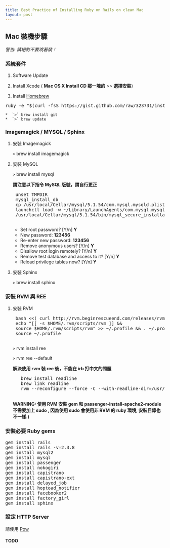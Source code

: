 ```yaml
--- 
title: Best Practice of Installing Ruby on Rails on clean Mac
layout: post
---
```


## Mac 裝機步驟 ##

*警告: 請絕對不要跳著裝！*

### 系統套件 ###

1. Software Update
2. Install Xcode ( **Mac OS X Install CD 那一塊的** >> **選擇安裝**）

3. Install [Homebrew](http://github.com/mxcl/homebrew)
<pre>ruby -e "$(curl -fsS https://gist.github.com/raw/323731/install_homebrew.rb)"</pre>
    *  `>` brew install git
    *  `>` brew update


### Imagemagick / MYSQL / Sphinx ###

1. 安裝 Imagemagick

    `>` brew install imagemagick
2. 安裝 MySQL
  
    `>` brew install mysql
 
    **請注意以下指令 MySQL 版號，請自行更正**
    <pre>
    unset TMPDIR
    mysql_install_db
    cp /usr/local/Cellar/mysql/5.1.54/com.mysql.mysqld.plist ~/Library/LaunchAgents
    launchctl load -w ~/Library/LaunchAgents/com.mysql.mysqld.plist
    /usr/local/Cellar/mysql/5.1.54/bin/mysql_secure_installation
    </pre>

    * Set root password? [Y/n] **Y**
    * New password: **123456**
    * Re-enter new password: **123456**
    * Remove anonymous users? [Y/n] **Y**
    * Disallow root login remotely? [Y/n] **Y**
    * Remove test database and access to it? [Y/n] **Y**
    * Reload privilege tables now? [Y/n] **Y**

3. 安裝 Sphinx

    `>` brew install sphinx

### 安裝 RVM 與 REE ###

1. 安裝 RVM 
    <pre>
    bash &lt;&lt;( curl http://rvm.beginrescueend.com/releases/rvm-install-head )
    echo &quot;[[ -s $HOME/.rvm/scripts/rvm ]] &amp;&amp; 
    source $HOME/.rvm/scripts/rvm&quot; &gt;&gt; ~/.profile &amp;&amp; . ~/.profile
    source ~/.profile
    </pre>

    `>` rvm install ree

    `>` rvm ree --default

    **解決使用 rvm 裝 ree 後，不能在 irb 打中文的問題**
    <pre>
      brew install readline
      brew link readline
      rvm --reconfigure --force -C --with-readline-dir=/usr/local install ree
    </pre>
    **WARNING: 使用 RVM 安裝 gem 和 passenger-install-apache2-module 不需要加上 sudo , 因為使用 sudo 會使用非 RVM 的 ruby 環境, 安裝目錄也不一樣.)**

### 安裝必要 Ruby gems ###

<pre>
gem install rails
gem install rails -v=2.3.8
gem install mysql2
gem install mysql
gem install passenger
gem install nokogiri
gem install capistrano
gem install capistrano-ext
gem install delayed_job
gem install hoptoad_notifier
gem install facebooker2
gem install factory_girl
gem install sphinx
</pre>


### 設定 HTTP Server ###

請使用 [Pow](/todo.html)
#### TODO ####